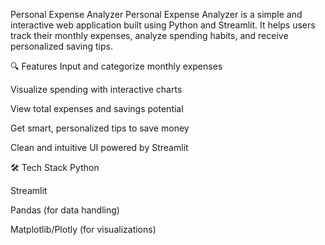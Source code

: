 Personal Expense Analyzer
Personal Expense Analyzer is a simple and interactive web application built using Python and Streamlit. It helps users track their monthly expenses, analyze spending habits, and receive personalized saving tips.

🔍 Features
Input and categorize monthly expenses

Visualize spending with interactive charts

View total expenses and savings potential

Get smart, personalized tips to save money

Clean and intuitive UI powered by Streamlit

🛠 Tech Stack
Python

Streamlit

Pandas (for data handling)

Matplotlib/Plotly (for visualizations)
